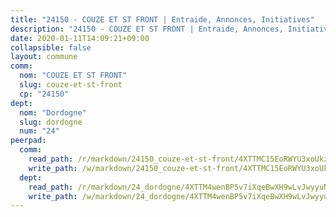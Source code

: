 ```yaml
---
title: "24150 - COUZE ET ST FRONT | Entraide, Annonces, Initiatives"
description: "24150 - COUZE ET ST FRONT | Entraide, Annonces, Initiatives"
date: 2020-01-11T14:09:21+09:00
collapsible: false
layout: commune
comm:
  nom: "COUZE ET ST FRONT"
  slug: couze-et-st-front
  cp: "24150"
dept:
  nom: "Dordogne"
  slug: dordogne
  num: "24"
peerpad:
  comm:
    read_path: /r/markdown/24150_couze-et-st-front/4XTTMC15EoRWYU3xoUkzqres6YSKJQgwiXtW7YHFE757arUeu
    write_path: /w/markdown/24150_couze-et-st-front/4XTTMC15EoRWYU3xoUkzqres6YSKJQgwiXtW7YHFE757arUeu-K3TgUxnQ5cxLBYMArx1ZdfaUDJTEjhXdP6T2eUVzFXKK4gPXKdZspnSTAxkowgkePddXyygAsSCtn4EyiJRJA1heHiRZX1Ejv6D2g7yEXuqVd1KswZWAVq4LU9xq6aVTvWCiLKKP
  dept:
    read_path: /r/markdown/24_dordogne/4XTTM4wenBP5v7iXqeBwXH9wLvJwyyuNKzLxRyGzSZXmCuzgg
    write_path: /w/markdown/24_dordogne/4XTTM4wenBP5v7iXqeBwXH9wLvJwyyuNKzLxRyGzSZXmCuzgg-K3TgUusQQUSAmJPXozCTSBeqjqksxkVWGVxtHwEFrs5RuocQr8weKG2oQg7MVeg2F9Hhv7ggtBiBU8D9pdXEPa9M67VU3BzgAG9BCtQw3VY3Xcxk2YSegk3iUXMkpicGxxJr7mWp
---
```


